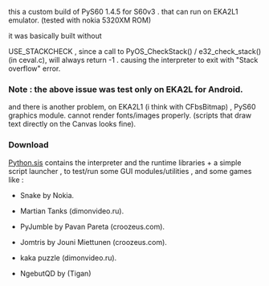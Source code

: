 
this a custom build of  PyS60 1.4.5 for S60v3 . that can run on EKA2L1 emulator. (tested with nokia 5320XM ROM)

it was basically built without

USE_STACKCHECK  , since a call to  PyOS_CheckStack() / e32_check_stack()  (in ceval.c),  will always return -1 . causing the interpreter to exit with "Stack overflow" error.

### Note : the above issue was test only on EKA2L for Android.

and there is another problem, on EKA2L1 (i think with CFbsBitmap) , PyS60 graphics module. cannot render fonts/images properly. (scripts that draw  text directly on the Canvas looks fine).

### Download

[Python.sis](./Python.sis)  contains the interpreter and the runtime libraries +  a simple script launcher , to test/run some GUI modules/utilities , and some games like : 

- Snake by Nokia.

- Martian Tanks (dimonvideo.ru).

- PyJumble by  Pavan Pareta (croozeus.com).

- Jomtris by  Jouni Miettunen (croozeus.com).

- kaka puzzle (dimonvideo.ru).

- NgebutQD by (Tigan)

